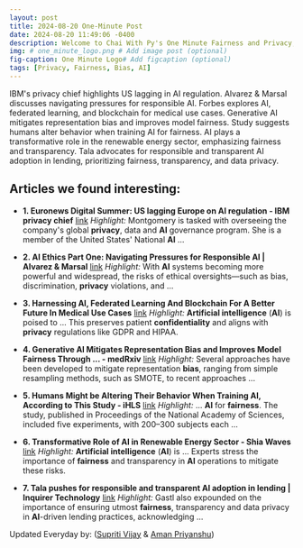 ```yaml
---
layout: post
title: 2024-08-20 One-Minute Post
date: 2024-08-20 11:49:06 -0400
description: Welcome to Chai With Py's One Minute Fairness and Privacy, which aims to provide you the current happenings in the world of Fairness, Privacy, and AI.
img: # one_minute_logo.png # Add image post (optional)
fig-caption: One Minute Logo# Add figcaption (optional)
tags: [Privacy, Fairness, Bias, AI]
---
```


IBM's privacy chief highlights US lagging in AI regulation. Alvarez & Marsal discusses navigating pressures for responsible AI. Forbes explores AI, federated learning, and blockchain for medical use cases. Generative AI mitigates representation bias and improves model fairness. Study suggests humans alter behavior when training AI for fairness. AI plays a transformative role in the renewable energy sector, emphasizing fairness and transparency. Tala advocates for responsible and transparent AI adoption in lending, prioritizing fairness, transparency, and data privacy.

## Articles we found interesting:

- **1. Euronews Digital Summer: US lagging Europe on <b>AI</b> regulation - IBM <b>privacy</b> chief** [link](https://www.euronews.com/next/2024/08/20/euronews-digital-summer-us-lagging-europe-on-ai-regulation-ibm-privacy-chief)
_Highlight:_ Montgomery is tasked with overseeing the company&#39;s global <b>privacy</b>, data and <b>AI</b> governance program. She is a member of the United States&#39; National <b>AI</b>&nbsp;...

- **2. <b>AI</b> Ethics Part One: Navigating Pressures for Responsible <b>AI</b> | Alvarez &amp; Marsal** [link](https://www.alvarezandmarsal.com/insights/ai-ethics-part-one-navigating-pressures-responsible-ai)
_Highlight:_ With <b>AI</b> systems becoming more powerful and widespread, the risks of ethical oversights—such as bias, discrimination, <b>privacy</b> violations, and&nbsp;...

- **3. Harnessing <b>AI</b>, Federated Learning And Blockchain For A Better Future In Medical Use Cases** [link](https://www.forbes.com/councils/forbestechcouncil/2024/08/20/harnessing-ai-federated-learning-and-blockchain-for-a-better-future-in-medical-use-cases/)
_Highlight:_ <b>Artificial intelligence</b> (<b>AI</b>) is poised to ... This preserves patient <b>confidentiality</b> and aligns with <b>privacy</b> regulations like GDPR and HIPAA.

- **4. Generative <b>AI</b> Mitigates Representation <b>Bias</b> and Improves Model Fairness Through ... - medRxiv** [link](https://www.medrxiv.org/content/10.1101/2023.09.26.23296163v3)
_Highlight:_ Several approaches have been developed to mitigate representation <b>bias</b>, ranging from simple resampling methods, such as SMOTE, to recent approaches&nbsp;...

- **5. Humans Might be Altering Their Behavior When Training <b>AI</b>, According to This Study - iHLS** [link](https://i-hls.com/archives/125154)
_Highlight:_ ... <b>AI</b> for <b>fairness</b>. The study, published in Proceedings of the National Academy of Sciences, included five experiments, with 200–300 subjects each&nbsp;...

- **6. Transformative Role of <b>AI</b> in Renewable Energy Sector - Shia Waves** [link](https://shiawaves.com/english/news/science/109728-transformative-role-of-ai-in-renewable-energy-sector/)
_Highlight:_ <b>Artificial intelligence</b> (<b>AI</b>) is ... Experts stress the importance of <b>fairness</b> and transparency in <b>AI</b> operations to mitigate these risks.

- **7. Tala pushes for responsible and transparent <b>AI</b> adoption in lending | Inquirer Technology** [link](https://technology.inquirer.net/136549/tala-pushes-for-responsible-and-transparent-ai-adoption-in-lending)
_Highlight:_ Gastl also expounded on the importance of ensuring utmost <b>fairness</b>, transparency and data privacy in <b>AI</b>-driven lending practices, acknowledging&nbsp;...


Updated Everyday by: (<a href="https://supritivijay.github.io/">Supriti Vijay</a> & <a href="https://amanpriyanshu.github.io/">Aman Priyanshu</a>)
